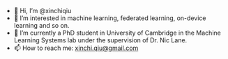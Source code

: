 - 👋 Hi, I’m @xinchiqiu
- 👀 I’m interested in machine learning, federated learning, on-device learning and so on.
- 🌱 I’m currently a PhD student in University of Cambridge in the Machine Learning Systems lab under the supervision of Dr. Nic Lane.
- 📫 How to reach me: xinchi.qiu@gmail.com

<!---
xinchiqiu/xinchiqiu is a ✨ special ✨ repository because its `README.md` (this file) appears on your GitHub profile.
You can click the Preview link to take a look at your changes.
--->
